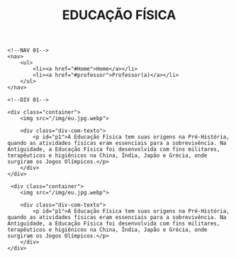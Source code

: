 <!DOCTYPE html>
<html lang="pt-br">
<head>
    <meta charset="UTF-8">
    <meta name="viewport" content="width=device-width, initial-scale=1.0">
    <title>aula 04</title>
    <link rel="stylesheet" href="/css/style.css">
    
</head>
<body>
    <!--HEADER INICIO-->
    <header>
        <h1 id="h1_01">EDUCAÇÃO FÍSICA</h1>
    </header>
    <!--FINAL HEADER-->

    <!--NAV 01-->
    <nav>
        <ul>
            <li><a href="#Home">Home</a></li>
            <li><a href="#professor">Professor(a)</a></li>
        </ul>
    </nav>

    <!--DIV 01-->

    <div class="container">
        <img src="/img/eu.jpg.webp">
        
        <div class="div-com-texto">
            <p id="p1">A Educação Física tem suas origens na Pré-História, quando as atividades físicas eram essenciais para a sobrevivência. Na Antiguidade, a Educação Física foi desenvolvida com fins militares, terapêuticos e higiênicos na China, Índia, Japão e Grécia, onde surgiram os Jogos Olímpicos.</p>
        </div>
    </div>

     <div class="container">
        <img src="/img/eu.jpg.webp">
        
        <div class="div-com-texto">
            <p id="p1">A Educação Física tem suas origens na Pré-História, quando as atividades físicas eram essenciais para a sobrevivência. Na Antiguidade, a Educação Física foi desenvolvida com fins militares, terapêuticos e higiênicos na China, Índia, Japão e Grécia, onde surgiram os Jogos Olímpicos.</p>
        </div>
    </div>
</body>
    
</html>
